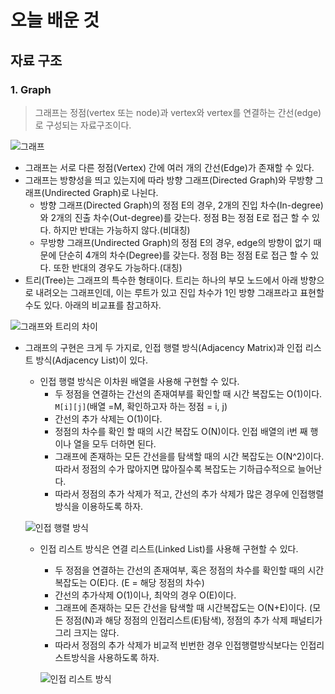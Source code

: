 # 오늘 배운 것

## 자료 구조

### 1. Graph

> 그래프는 정점(vertex 또는 node)과 vertex와 vertex를 연결하는 간선(edge)로 구성되는 자료구조이다.

![그래프](https://cdn.filepicker.io/api/file/ASqFe9MSQXqzoZthyThq)

+ 그래프는 서로 다른 정점(Vertex) 간에 여러 개의 간선(Edge)가 존재할 수 있다.
+ 그래프는 방향성을 띄고 있는지에 따라 방향 그래프(Directed Graph)와 무방향 그래프(Undirected Graph)로 나뉜다.
  + 방향 그래프(Directed Graph)의 정점 E의 경우, 2개의 진입 차수(In-degree)와 2개의 진출 차수(Out-degree)를 갖는다. 정점 B는 정점 E로 접근 할 수 있다. 하지만 반대는 가능하지 않다.(비대칭)
  + 무방향 그래프(Undirected Graph)의 정점 E의 경우, edge의 방향이 없기 때문에 단순히 4개의 차수(Degree)를 갖는다. 정점 B는 정점 E로 접근 할 수 있다. 또한 반대의 경우도 가능하다.(대칭)
+ 트리(Tree)는 그래프의 특수한 형태이다. 트리는 하나의 부모 노드에서 아래 방향으로 내려오는 그래프인데, 이는 루트가 있고 진입 차수가 1인 방향 그래프라고 표현할 수도 있다. 아래의 비교표를 참고하자.

![그래프와 트리의 차이](https://gmlwjd9405.github.io/images/data-structure-graph/graph-vs-tree.png)

+ 그래프의 구현은 크게 두 가지로, 인접 행렬 방식(Adjacency Matrix)과 인접 리스트 방식(Adjacency List)이 있다.

  + 인접 행렬 방식은 이차원 배열을 사용해 구현할 수 있다.
    + 두 정점을 연결하는 간선의 존재여부를 확인할 때 시간 복잡도는 O(1)이다. `M[i][j]`(배열 =M, 확인하고자 하는 정점 = i, j) 
    + 간선의 추가 삭제는 O(1)이다.
    + 정점의 차수를 확인 할 때의 시간 복잡도 O(N)이다. 인접 배열의 i번 째 행이나 열을 모두 더하면 된다.
    + 그래프에 존재하는 모든 간선을를 탐색할 때의 시간 복잡도는 O(N^2)이다. 따라서 정점의 수가 많아지면 많아질수록 복잡도는 기하급수적으로 늘어난다. 
    + 따라서 정점의 추가 삭제가 적고, 간선의 추가 삭제가 많은 경우에 인접행렬방식을 이용하도록 하자. 

  

  ![인접 행렬 방식](https://cdn.filepicker.io/api/file/rtxsMMHQh2umfmhn7CNS)

  

  + 인접 리스트 방식은 연결 리스트(Linked List)를 사용해 구현할 수 있다.

    + 두 정점을 연결하는 간선의 존재여부, 혹은 정점의 차수를 확인할 때의 시간 복잡도는 O(E)다. (E = 해당 정점의 차수)
    + 간선의 추가삭제 O(1)이나, 최악의 경우 O(E)이다.
    + 그래프에 존재하는 모든 간선을 탐색할 때 시간복잡도는 O(N+E)이다. (모든 정점(N)과 해당 정점의 인접리스트(E)탐색), 정점의 추가 삭제 패널티가 그리 크지는 않다. 
    + 따라서 정점의 추가 삭제가 비교적 빈번한 경우 인접행렬방식보다는 인접리스트방식을 사용하도록 하자.

    ![인접 리스트 방식](https://cdn.filepicker.io/api/file/95OlxoNHSSuFjxdqt4tt)







